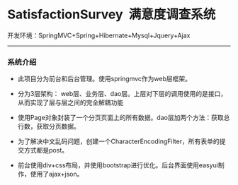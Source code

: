 # SatisfactionSurvey  满意度调查系统

开发环境：SpringMVC+Spring+Hibernate+Mysql+Jquery+Ajax

* * *

### 系统介绍

- 此项目分为前台和后台管理。使用springmvc作为web层框架。
  
- 分为3层架构： web层、业务层、dao层。上层对下层的调用使用的是接口，从而实现了层与层之间的完全解耦功能

- 使用Page对象封装了一个分页页面上的所有数据。dao层加两个方法：获取总行数，获取分页数据。

- 为了解决中文乱码问题，创建一个CharacterEncodingFilter，所有表单的提交方式都是post。

- 前台使用div+css布局，并使用bootstrap进行优化。后台界面使用easyui制作，使用了ajax+json。
